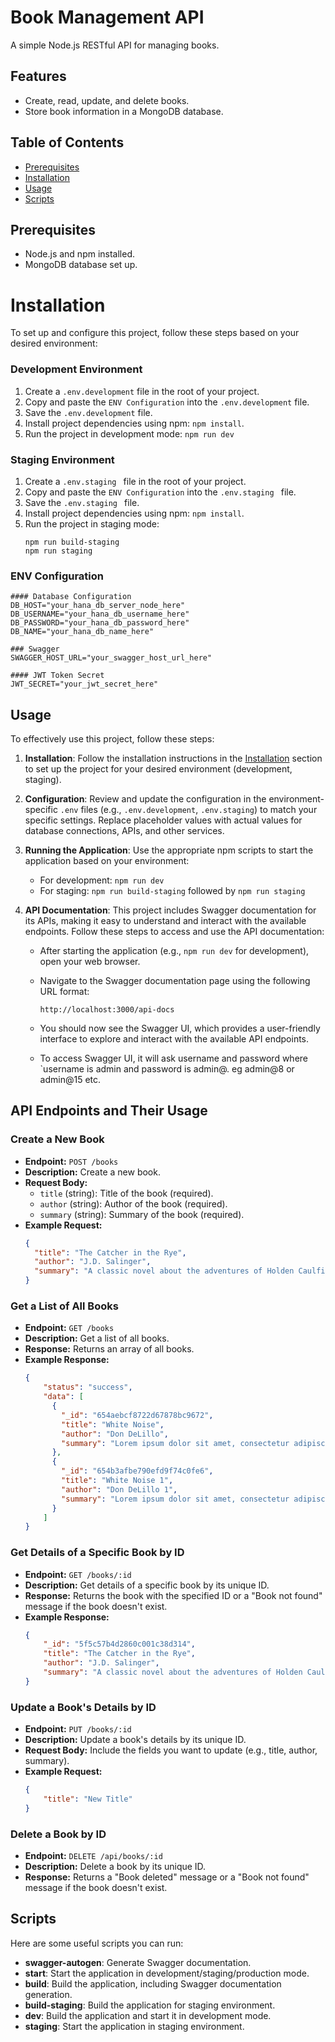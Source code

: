 # Book Management API

A simple Node.js RESTful API for managing books.

## Features

- Create, read, update, and delete books.
- Store book information in a MongoDB database.

## Table of Contents
- [Prerequisites](#prerequisites)
- [Installation](#installation)
- [Usage](#usage)
- [Scripts](#scripts)

## Prerequisites
- Node.js and npm installed.
- MongoDB database set up.

# Installation
To set up and configure this project, follow these steps based on your desired environment:

### Development Environment
1. Create a `.env.development` file in the root of your project.
2. Copy and paste the `ENV Configuration` into the `.env.development` file.
3. Save the `.env.development` file.
4. Install project dependencies using npm: `npm install`.
5. Run the project in development mode: `npm run dev`

### Staging Environment
1. Create a `.env.staging ` file in the root of your project.
2. Copy and paste the `ENV Configuration` into the `.env.staging ` file.
3. Save the `.env.staging ` file.
4. Install project dependencies using npm: `npm install`.
5. Run the project in staging mode: 
    ```
    npm run build-staging
    npm run staging
    ```

### ENV Configuration
```
#### Database Configuration
DB_HOST="your_hana_db_server_node_here"
DB_USERNAME="your_hana_db_username_here"
DB_PASSWORD="your_hana_db_password_here"
DB_NAME="your_hana_db_name_here"

### Swagger
SWAGGER_HOST_URL="your_swagger_host_url_here"

#### JWT Token Secret
JWT_SECRET="your_jwt_secret_here"
```

## Usage
To effectively use this project, follow these steps:
1. **Installation**: Follow the installation instructions in the [Installation](#installation) section to set up the project for your desired environment (development, staging).

2. **Configuration**: Review and update the configuration in the environment-specific `.env` files (e.g., `.env.development`, `.env.staging`) to match your specific settings. Replace placeholder values with actual values for database connections, APIs, and other services.

3. **Running the Application**: Use the appropriate npm scripts to start the application based on your environment:
   - For development: `npm run dev`
   - For staging: `npm run build-staging` followed by `npm run staging`

4. **API Documentation**: This project includes Swagger documentation for its APIs, making it easy to understand and interact with the available endpoints. Follow these steps to access and use the API documentation:

   - After starting the application (e.g., `npm run dev` for development), open your web browser.

   - Navigate to the Swagger documentation page using the following URL format:

     ```
     http://localhost:3000/api-docs
     ```

   - You should now see the Swagger UI, which provides a user-friendly interface to explore and interact with the available API endpoints.
   - To access Swagger UI, it will ask username and password where `username is admin and password is admin@<to date>. eg admin@8 or admin@15 etc. 
   
## API Endpoints and Their Usage

### Create a New Book
- **Endpoint:** `POST /books`
- **Description:** Create a new book.
- **Request Body:**
  - `title` (string): Title of the book (required).
  - `author` (string): Author of the book (required).
  - `summary` (string): Summary of the book (required).
- **Example Request:**
  ```json
  {
    "title": "The Catcher in the Rye",
    "author": "J.D. Salinger",
    "summary": "A classic novel about the adventures of Holden Caulfield."
  }

### Get a List of All Books
- **Endpoint:** `GET /books`
- **Description:** Get a list of all books.
- **Response:** Returns an array of all books.
- **Example Response:**
  ```json
  {
      "status": "success",
      "data": [
        {
          "_id": "654aebcf8722d67878bc9672",
          "title": "White Noise",
          "author": "Don DeLillo",
          "summary": "Lorem ipsum dolor sit amet, consectetur adipiscing elit. Pellentesque pulvinar vitae eros id fringilla."
        },
        {
          "_id": "654b3afbe790efd9f74c0fe6",
          "title": "White Noise 1",
          "author": "Don DeLillo 1",
          "summary": "Lorem ipsum dolor sit amet, consectetur adipiscing elit. Pellentesque pulvinar vitae eros id fringilla. 11"
        }
      ]
  }
  
### Get Details of a Specific Book by ID
- **Endpoint:** `GET /books/:id`
- **Description:** Get details of a specific book by its unique ID.
- **Response:** Returns the book with the specified ID or a "Book not found" message if the book doesn't exist.
- **Example Response:**
  ```json
  {
      "_id": "5f5c57b4d2860c001c38d314",
      "title": "The Catcher in the Rye",
      "author": "J.D. Salinger",
      "summary": "A classic novel about the adventures of Holden Caulfield."
  }
  
### Update a Book's Details by ID
- **Endpoint:** `PUT /books/:id`
- **Description:** Update a book's details by its unique ID.
- **Request Body:** Include the fields you want to update (e.g., title, author, summary).
- **Example Request:**
  ```json
  {
      "title": "New Title"
  }

### Delete a Book by ID
- **Endpoint:** `DELETE /api/books/:id`
- **Description:** Delete a book by its unique ID.
- **Response:** Returns a "Book deleted" message or a "Book not found" message if the book doesn't exist.
  
## Scripts
Here are some useful scripts you can run:
- **swagger-autogen**: Generate Swagger documentation.
- **start**: Start the application in development/staging/production mode.
- **build**: Build the application, including Swagger documentation generation.
- **build-staging**: Build the application for staging environment.
- **dev**: Build the application and start it in development mode.
- **staging**: Start the application in staging environment.
